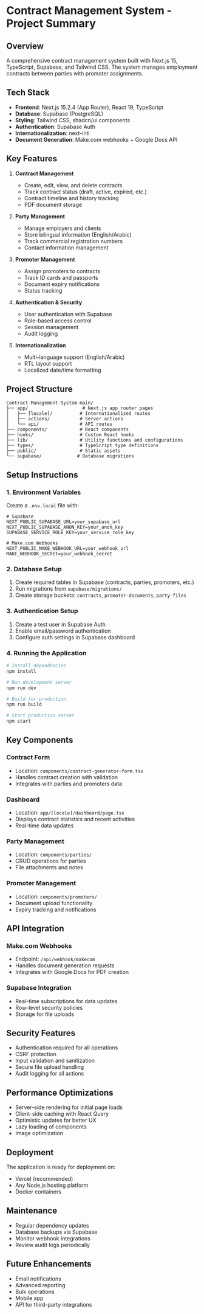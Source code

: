 # Contract Management System - Project Summary

## Overview

A comprehensive contract management system built with Next.js 15, TypeScript, Supabase, and Tailwind CSS. The system manages employment contracts between parties with promoter assignments.

## Tech Stack

- **Frontend**: Next.js 15.2.4 (App Router), React 19, TypeScript
- **Database**: Supabase (PostgreSQL)
- **Styling**: Tailwind CSS, shadcn/ui components
- **Authentication**: Supabase Auth
- **Internationalization**: next-intl
- **Document Generation**: Make.com webhooks + Google Docs API

## Key Features

1. **Contract Management**
   - Create, edit, view, and delete contracts
   - Track contract status (draft, active, expired, etc.)
   - Contract timeline and history tracking
   - PDF document storage

2. **Party Management**
   - Manage employers and clients
   - Store bilingual information (English/Arabic)
   - Track commercial registration numbers
   - Contact information management

3. **Promoter Management**
   - Assign promoters to contracts
   - Track ID cards and passports
   - Document expiry notifications
   - Status tracking

4. **Authentication & Security**
   - User authentication with Supabase
   - Role-based access control
   - Session management
   - Audit logging

5. **Internationalization**
   - Multi-language support (English/Arabic)
   - RTL layout support
   - Localized date/time formatting

## Project Structure

```
Contract-Management-System-main/
├── app/                    # Next.js app router pages
│   ├── [locale]/          # Internationalized routes
│   ├── actions/           # Server actions
│   └── api/               # API routes
├── components/            # React components
├── hooks/                 # Custom React hooks
├── lib/                   # Utility functions and configurations
├── types/                 # TypeScript type definitions
├── public/                # Static assets
└── supabase/             # Database migrations
```

## Setup Instructions

### 1. Environment Variables

Create a `.env.local` file with:

```env
# Supabase
NEXT_PUBLIC_SUPABASE_URL=your_supabase_url
NEXT_PUBLIC_SUPABASE_ANON_KEY=your_anon_key
SUPABASE_SERVICE_ROLE_KEY=your_service_role_key

# Make.com Webhooks
NEXT_PUBLIC_MAKE_WEBHOOK_URL=your_webhook_url
MAKE_WEBHOOK_SECRET=your_webhook_secret
```

### 2. Database Setup

1. Create required tables in Supabase (contracts, parties, promoters, etc.)
2. Run migrations from `supabase/migrations/`
3. Create storage buckets: `contracts`, `promoter-documents`, `party-files`

### 3. Authentication Setup

1. Create a test user in Supabase Auth
2. Enable email/password authentication
3. Configure auth settings in Supabase dashboard

### 4. Running the Application

```bash
# Install dependencies
npm install

# Run development server
npm run dev

# Build for production
npm run build

# Start production server
npm start
```

## Key Components

### Contract Form

- Location: `components/contract-generator-form.tsx`
- Handles contract creation with validation
- Integrates with parties and promoters data

### Dashboard

- Location: `app/[locale]/dashboard/page.tsx`
- Displays contract statistics and recent activities
- Real-time data updates

### Party Management

- Location: `components/parties/`
- CRUD operations for parties
- File attachments and notes

### Promoter Management

- Location: `components/promoters/`
- Document upload functionality
- Expiry tracking and notifications

## API Integration

### Make.com Webhooks

- Endpoint: `/api/webhook/makecom`
- Handles document generation requests
- Integrates with Google Docs for PDF creation

### Supabase Integration

- Real-time subscriptions for data updates
- Row-level security policies
- Storage for file uploads

## Security Features

- Authentication required for all operations
- CSRF protection
- Input validation and sanitization
- Secure file upload handling
- Audit logging for all actions

## Performance Optimizations

- Server-side rendering for initial page loads
- Client-side caching with React Query
- Optimistic updates for better UX
- Lazy loading of components
- Image optimization

## Deployment

The application is ready for deployment on:

- Vercel (recommended)
- Any Node.js hosting platform
- Docker containers

## Maintenance

- Regular dependency updates
- Database backups via Supabase
- Monitor webhook integrations
- Review audit logs periodically

## Future Enhancements

- Email notifications
- Advanced reporting
- Bulk operations
- Mobile app
- API for third-party integrations
